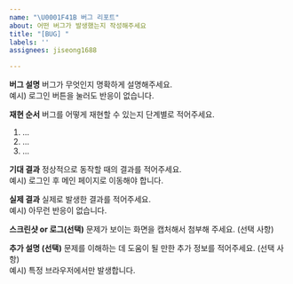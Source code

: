 ```yaml
---
name: "\U0001F41B 버그 리포트"
about: 어떤 버그가 발생했는지 작성해주세요
title: "[BUG] "
labels: ''
assignees: jiseong1688

---
```


**버그 설명**
버그가 무엇인지 명확하게 설명해주세요.  
예시) 로그인 버튼을 눌러도 반응이 없습니다.

**재현 순서**
버그를 어떻게 재현할 수 있는지 단계별로 적어주세요.  
1. …  
2. …  
3. …

**기대 결과**
정상적으로 동작할 때의 결과를 적어주세요.  
예시) 로그인 후 메인 페이지로 이동해야 합니다.

**실제 결과**
실제로 발생한 결과를 적어주세요.  
예시) 아무런 반응이 없습니다.

**스크린샷 or 로그(선택)**
문제가 보이는 화면을 캡처해서 첨부해 주세요. (선택 사항)

**추가 설명 (선택)**
문제를 이해하는 데 도움이 될 만한 추가 정보를 적어주세요. (선택 사항)  
예시) 특정 브라우저에서만 발생합니다.
